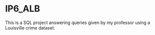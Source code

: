 # IP6_ALB
This is a SQL project answering queries given by my professor using a Louisville crime dataset.

